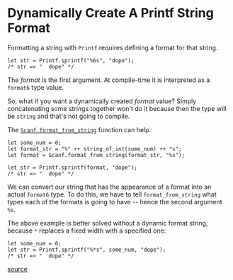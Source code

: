 # Dynamically Create A Printf String Format

Formatting a string with `Printf` requires defining a format for that
string.

```reason
let str = Printf.sprintf("%6s", "dope");
/* str => "  dope" */
```

The _format_ is the first argument. At compile-time it is interpreted as a
`format6` type value.

So, what if you want a dynamically created _format_ value? Simply
concatenating some strings together won't do it because then the type will
be `string` and that's not going to compile.

The [`Scanf.format_from_string`](https://reasonml.github.io/api/Scanf.html)
function can help.

```reason
let some_num = 6;
let format_str = "%" ++ string_of_int(some_num) ++ "s";
let format = Scanf.format_from_string(format_str, "%s");

let str = Printf.sprintf(format, "dope");
/* str => "  dope" */
```

We can convert our string that has the appearance of a format into an actual
`format6` type. To do this, we have to tell `format_from_string` what types
each of the formats is going to have -- hence the second argument `%s`.

The above example is better solved without a dynamic format string, because
`*` replaces a fixed width with a specified one:

```reason
let some_num = 6;
let str = Printf.sprintf("%*s", some_num, "dope");
/* str => "  dope" */
```

[source](https://twitter.com/rickyvetter/status/1013476235253436417)
